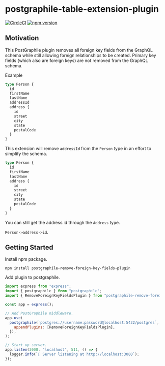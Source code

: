 # postgraphile-table-extension-plugin

[![CircleCI](https://circleci.com/gh/jarvisuser90/postgraphile-remove-foreign-key-fields-plugin.svg?style=shield)](https://github.com/jarvisuser90/postgraphile-remove-foreign-key-fields-plugin)
[![npm version](https://badge.fury.io/js/postgraphile-remove-foreign-key-fields-plugin.svg)](https://badge.fury.io/js/postgraphile-remove-foreign-key-fields-plugin)

## Motivation

This PostGraphile plugin removes all foreign key fields from the GraphQL schema while still allowing foreign relationships to be created. Primary key fields (which also are foreign keys) are not removed from the GraphQL schema.

Example

```graphql
type Person {
  id
  firstName
  lastName
  addressId
  address {
    id
    street
    city
    state
    postalCode
  }
}
```

This extension will remove `addressId` from the `Person` type in an effort to simplify the schema.

```graphql
type Person {
  id
  firstName
  lastName
  address {
    id
    street
    city
    state
    postalCode
  }
}
```

You can still get the address id through the `Address` type.

`Person->address->id`.

## Getting Started

Install npm package.

```shell
npm install postgraphile-remove-foreign-key-fields-plugin
```

Add plugin to postgraphile.

```js
import express from "express";
import { postgraphile } from "postgraphile";
import { RemoveForeignKeyFieldsPlugin } from "postgraphile-remove-foreign-key-fields-plugin";

const app = express();

// Add PostGraphile middleware.
app.use(
  postgraphile(`postgres://username:password@localhost:5432/postgres`, {
    appendPlugins: [RemoveForeignKeyFieldsPlugin],
  }),
);

// Start up server.
app.listen(3000, "localhost", 511, () => {
  logger.info(`🚀 Server listening at http://localhost:3000`);
});
```
